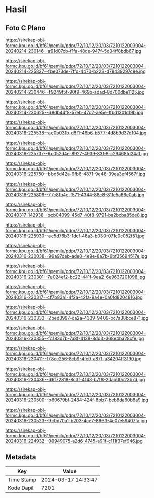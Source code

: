 # Hasil

## Foto C Plano

https://sirekap-obj-formc.kpu.go.id/bf61/pemilu/pdpr/72/10/12/20/03/7210122003004-20240214-230146--a91d07cb-f1fa-48de-947f-5d34ff8bdb67.jpg

https://sirekap-obj-formc.kpu.go.id/bf61/pemilu/pdpr/72/10/12/20/03/7210122003004-20240214-225837--fbe073de-7ffd-4470-b223-d78439297c8e.jpg

https://sirekap-obj-formc.kpu.go.id/bf61/pemilu/pdpr/72/10/12/20/03/7210122003004-20240214-230446--f9249f5f-90f9-469b-adad-8d700dbe1125.jpg

https://sirekap-obj-formc.kpu.go.id/bf61/pemilu/pdpr/72/10/12/20/03/7210122003004-20240214-230625--68db44f8-57eb-47c2-ae5e-ffbd1301c19b.jpg

https://sirekap-obj-formc.kpu.go.id/bf61/pemilu/pdpr/72/10/12/20/03/7210122003004-20240316-225538--ae0b031b-d8f1-46b6-b577-4d8b9d37d104.jpg

https://sirekap-obj-formc.kpu.go.id/bf61/pemilu/pdpr/72/10/12/20/03/7210122003004-20240316-225737--6c052d4e-8927-4939-8398-c29468fd24a1.jpg

https://sirekap-obj-formc.kpu.go.id/bf61/pemilu/pdpr/72/10/12/20/03/7210122003004-20240316-225750--bbd5d42a-9fb6-4871-9e48-39ea3ef4567f.jpg

https://sirekap-obj-formc.kpu.go.id/bf61/pemilu/pdpr/72/10/12/20/03/7210122003004-20240316-225806--77c8fb4c-f571-4344-88c8-81fe5a66e0ab.jpg

https://sirekap-obj-formc.kpu.go.id/bf61/pemilu/pdpr/72/10/12/20/03/7210122003004-20240317-142938--bcb04099-45d7-40f8-9791-ba2bcba85de8.jpg

https://sirekap-obj-formc.kpu.go.id/bf61/pemilu/pdpr/72/10/12/20/03/7210122003004-20240316-225930--ac5d76b3-1dcf-46a3-b030-071c0c052f51.jpg

https://sirekap-obj-formc.kpu.go.id/bf61/pemilu/pdpr/72/10/12/20/03/7210122003004-20240316-230038--99a97deb-ade0-4e9e-8a7b-6bf35694517e.jpg

https://sirekap-obj-formc.kpu.go.id/bf61/pemilu/pdpr/72/10/12/20/03/7210122003004-20240316-230301--7e024ef2-bc22-441f-9ea2-6e9637201098.jpg

https://sirekap-obj-formc.kpu.go.id/bf61/pemilu/pdpr/72/10/12/20/03/7210122003004-20240316-230317--cf7b83a1-4f2a-42fa-9a4e-0a0fd8204816.jpg

https://sirekap-obj-formc.kpu.go.id/bf61/pemilu/pdpr/72/10/12/20/03/7210122003004-20240316-230333--2bed3997-ca2a-4339-9409-bc7a38bce871.jpg

https://sirekap-obj-formc.kpu.go.id/bf61/pemilu/pdpr/72/10/12/20/03/7210122003004-20240316-230355--fc183d7b-7a8f-4138-8dd3-368e4ba28cfe.jpg

https://sirekap-obj-formc.kpu.go.id/bf61/pemilu/pdpr/72/10/12/20/03/7210122003004-20240316-230411--f78cc256-8cb9-4fc9-a87f-a34204ff3190.jpg

https://sirekap-obj-formc.kpu.go.id/bf61/pemilu/pdpr/72/10/12/20/03/7210122003004-20240316-230436--d6f72818-8c3f-4143-b7f8-2dab00c23b7d.jpg

https://sirekap-obj-formc.kpu.go.id/bf61/pemilu/pdpr/72/10/12/20/03/7210122003004-20240316-230500--b60679bf-2484-424f-8bb7-beb8da60b8a9.jpg

https://sirekap-obj-formc.kpu.go.id/bf61/pemilu/pdpr/72/10/12/20/03/7210122003004-20240316-230523--9c0d70a1-b203-4ce7-8663-4e07e59407fa.jpg

https://sirekap-obj-formc.kpu.go.id/bf61/pemilu/pdpr/72/10/12/20/03/7210122003004-20240316-224932--09949075-a2d6-4745-a91f-c111f37ef946.jpg


## Metadata

| Key        | Value               |
| ---------- | ------------------- |
| Time Stamp | 2024-03-17 14:33:47 |
| Kode Dapil | 7201                |



